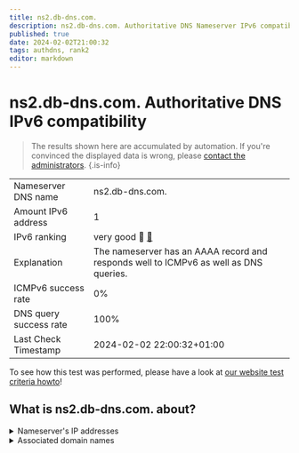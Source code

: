 ```yaml
---
title: ns2.db-dns.com.
description: ns2.db-dns.com. Authoritative DNS Nameserver IPv6 compatibility
published: true
date: 2024-02-02T21:00:32
tags: authdns, rank2
editor: markdown
---
```


# ns2.db-dns.com. Authoritative DNS IPv6 compatibility

> The results shown here are accumulated by automation. If you're convinced the displayed data is wrong, please [contact the administrators](/howto/chat). 
{.is-info}




|   |   |
| - | - |
| Nameserver DNS name | ns2.db-dns.com.
| Amount IPv6 address | 1
| IPv6 ranking | very good :2nd_place_medal: [🔗](/howto/ranking) |
| Explanation | The nameserver has an AAAA record and responds well to ICMPv6 as well as DNS queries. |
| ICMPv6 success rate | 0%|
| DNS query success rate | 100% |
| Last Check Timestamp | 2024-02-02 22:00:32+01:00 |

To see how this test was performed, please have a look at [our website test criteria howto](/howto/testcriteria/authdns)!


## What is ns2.db-dns.com. about?




<details>
<summary>Nameserver's IP addresses</summary>

2a00:c00:f030:1::100

</details>



<details>
<summary>Associated domain names</summary>

www.deutsche-bank.de

deutschebank.de

</details>
